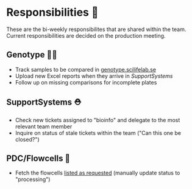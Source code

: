 # Responsibilities 📜

These are the bi-weekly responsibilites that are shared within the team. Current responsibilities are decided on the production meeting.

## Genotype 🕵️‍♀️

- Track samples to be compared in [genotype.scilifelab.se][genotype]
- Upload new Excel reports when they arrive in _SupportSystems_
- Follow up on missing comparisons for incomplete plates

## SupportSystems ⛑

- Check new tickets assigned to "bioinfo" and delegate to the most relevant team member
- Inquire on status of stale tickets within the team ("Can this one be closed?")

## PDC/Flowcells 📼

- Fetch the flowcells [listed as requested][fc-queue] (manually update status to "processing")

[genotype]: https://genotype.scilifelab.se
[fc-queue]: https://clinical.scilifelab.se/flowcells

